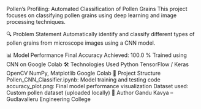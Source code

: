 Pollen’s Profiling: Automated Classification of Pollen Grains
This project focuses on classifying pollen grains using deep learning and image processing techniques.

🔍 Problem Statement
Automatically identify and classify different types of pollen grains from microscope images using a CNN model.

📊 Model Performance
Final Accuracy Achieved: 100.0 %
Trained using CNN on Google Colab
🛠️ Technologies Used
Python
TensorFlow / Keras
OpenCV
NumPy, Matplotlib
Google Colab
📁 Project Structure
Pollen_CNN_Classifier.ipynb: Model training and testing code
accuracy_plot.png: Final model performance visualization
Dataset used: Custom pollen dataset (uploaded locally)
📌 Author
Gandu Kavya – Gudlavalleru Engineering College
